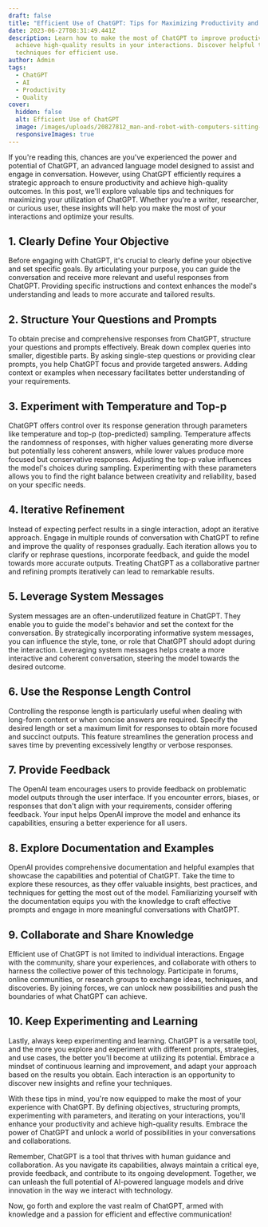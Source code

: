 ```yaml
---
draft: false
title: "Efficient Use of ChatGPT: Tips for Maximizing Productivity and Quality"
date: 2023-06-27T08:31:49.441Z
description: Learn how to make the most of ChatGPT to improve productivity and
  achieve high-quality results in your interactions. Discover helpful tips and
  techniques for efficient use.
author: Admin
tags:
  - ChatGPT
  - AI
  - Productivity
  - Quality
cover:
  hidden: false
  alt: Efficient Use of ChatGPT
  image: /images/uploads/20827812_man-and-robot-with-computers-sitting-together-in-workplace.jpg
  responsiveImages: true
---
```

If you're reading this, chances are you've experienced the power and potential of ChatGPT, an advanced language model designed to assist and engage in conversation. However, using ChatGPT efficiently requires a strategic approach to ensure productivity and achieve high-quality outcomes. In this post, we'll explore valuable tips and techniques for maximizing your utilization of ChatGPT. Whether you're a writer, researcher, or curious user, these insights will help you make the most of your interactions and optimize your results.

## 1. Clearly Define Your Objective

Before engaging with ChatGPT, it's crucial to clearly define your objective and set specific goals. By articulating your purpose, you can guide the conversation and receive more relevant and useful responses from ChatGPT. Providing specific instructions and context enhances the model's understanding and leads to more accurate and tailored results.

## 2. Structure Your Questions and Prompts

To obtain precise and comprehensive responses from ChatGPT, structure your questions and prompts effectively. Break down complex queries into smaller, digestible parts. By asking single-step questions or providing clear prompts, you help ChatGPT focus and provide targeted answers. Adding context or examples when necessary facilitates better understanding of your requirements.

## 3. Experiment with Temperature and Top-p

ChatGPT offers control over its response generation through parameters like temperature and top-p (top-predicted) sampling. Temperature affects the randomness of responses, with higher values generating more diverse but potentially less coherent answers, while lower values produce more focused but conservative responses. Adjusting the top-p value influences the model's choices during sampling. Experimenting with these parameters allows you to find the right balance between creativity and reliability, based on your specific needs.

## 4. Iterative Refinement

Instead of expecting perfect results in a single interaction, adopt an iterative approach. Engage in multiple rounds of conversation with ChatGPT to refine and improve the quality of responses gradually. Each iteration allows you to clarify or rephrase questions, incorporate feedback, and guide the model towards more accurate outputs. Treating ChatGPT as a collaborative partner and refining prompts iteratively can lead to remarkable results.

## 5. Leverage System Messages

System messages are an often-underutilized feature in ChatGPT. They enable you to guide the model's behavior and set the context for the conversation. By strategically incorporating informative system messages, you can influence the style, tone, or role that ChatGPT should adopt during the interaction. Leveraging system messages helps create a more interactive and coherent conversation, steering the model towards the desired outcome.

## 6. Use the Response Length Control

Controlling the response length is particularly useful when dealing with long-form content or when concise answers are required. Specify the desired length or set a maximum limit for responses to obtain more focused and succinct outputs. This feature streamlines the generation process and saves time by preventing excessively lengthy or verbose responses.

## 7. Provide Feedback

The OpenAI team encourages users to provide feedback on problematic model outputs through the user interface. If you encounter errors, biases, or responses that don't align with your requirements, consider offering feedback. Your input helps OpenAI improve the model and enhance its capabilities, ensuring a better experience for all users.

## 8. Explore Documentation and Examples

OpenAI provides comprehensive documentation and helpful examples that showcase the capabilities and potential of ChatGPT. Take the time to explore these resources, as they offer valuable insights, best practices, and techniques for getting the most out of the model. Familiarizing yourself with the documentation equips you with the knowledge to craft effective prompts and engage in more meaningful conversations with ChatGPT.

## 9. Collaborate and Share Knowledge

Efficient use of ChatGPT is not limited to individual interactions. Engage with the community, share your experiences, and collaborate with others to harness the collective power of this technology. Participate in forums, online communities, or research groups to exchange ideas, techniques, and discoveries. By joining forces, we can unlock new possibilities and push the boundaries of what ChatGPT can achieve.

## 10. Keep Experimenting and Learning

Lastly, always keep experimenting and learning. ChatGPT is a versatile tool, and the more you explore and experiment with different prompts, strategies, and use cases, the better you'll become at utilizing its potential. Embrace a mindset of continuous learning and improvement, and adapt your approach based on the results you obtain. Each interaction is an opportunity to discover new insights and refine your techniques.

With these tips in mind, you're now equipped to make the most of your experience with ChatGPT. By defining objectives, structuring prompts, experimenting with parameters, and iterating on your interactions, you'll enhance your productivity and achieve high-quality results. Embrace the power of ChatGPT and unlock a world of possibilities in your conversations and collaborations.

Remember, ChatGPT is a tool that thrives with human guidance and collaboration. As you navigate its capabilities, always maintain a critical eye, provide feedback, and contribute to its ongoing development. Together, we can unleash the full potential of AI-powered language models and drive innovation in the way we interact with technology.

Now, go forth and explore the vast realm of ChatGPT, armed with knowledge and a passion for efficient and effective communication!